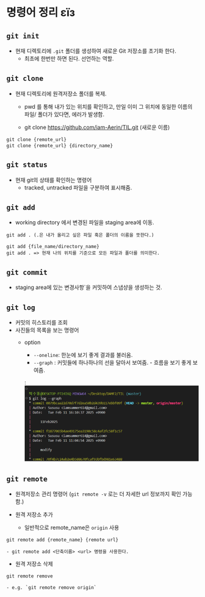 # 명령어 정리 εïз

## `git init`
- 현재 디렉토리에 `.git` 폴더를 생성하여 새로운 Git 저장소를 초기화 한다.
    - 최초에 한번만 하면 된다. 선언하는 역할. 

## `git clone`
- 현재 디렉토리에 원격저장소 폴더를 복제.
    - pwd 를 통해 내가 있는 위치를 확인하고, 만일 이미 그 위치에 동일한 이름의 파일/ 폴더가 있다면, 에러가 발생함. 
    
    -  git clone https://github.com/iam-Aerin/TIL.git (새로운 이름)


```
git clone {remote_url}
git clone {remote_url} {directory_name}
```
## `git status`
- 현재 git의 상태를 확인하는 명령어
    - tracked, untracked 파일을 구분하여 표시해줌. 

## `git add`
- working directory 에서 변경된 파일을 staging area에 이동. 

```
git add . (.은 내가 올리고 싶은 파일 혹은 폴더의 이름을 뜻한다.)
```

```
git add {file_name/directory_name}
git add . => 현재 나의 위치를 기준으로 모든 파일과 폴더를 의미한다. 
```

## `git commit`
- staging area에 있는 변경사항`을 커밋하여 스냅샹을 생성하는 것. 

## `git log`
- 커밋의 히스토리를 조회
- 사진들의 목록을 보는 명령어
    - option
        - `--oneline`: 한눈에 보기 좋게 결과를 불러옴.
        - `--graph` : 커밋들에 하나하나의 선을 달아서 보여줌. - 흐름을 보기 좋게 보여줌.

        :![git log --graph](../assets/git-log-graph.png)

## `git remote`
- 원격저장소 관리 명령어
(`git remote -v` 로는 더 자세한 url 정보까지 확인 가능함.)

- 원격 저장소 추가
    - 일반적으로 remote_name은 `origin` 사용
 ```
git remote add {remote_name} {remote url}
```
    - git remote add <단축이름> <url> 명령을 사용한다.

- 원격 저장소 삭제

```
git remote remove
```

    - e.g. `git remote remove origin`